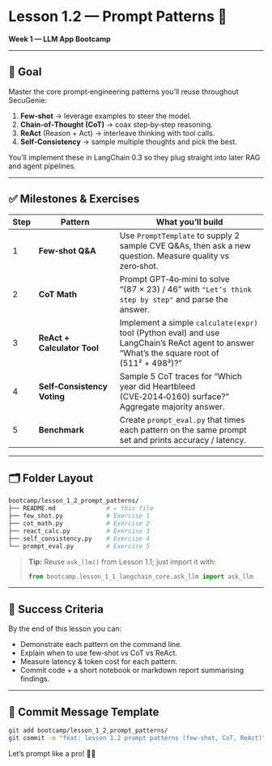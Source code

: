 # Lesson 1.2 — Prompt Patterns 🧩

**Week 1 — LLM App Bootcamp**

---

## 🎯 Goal

Master the core prompt‑engineering patterns you’ll reuse throughout SecuGenie:

1. **Few‑shot** → leverage examples to steer the model.
2. **Chain‑of‑Thought (CoT)** → coax step‑by‑step reasoning.
3. **ReAct** (Reason + Act) → interleave thinking with tool calls.
4. **Self‑Consistency** → sample multiple thoughts and pick the best.

You’ll implement these in LangChain 0.3 so they plug straight into later RAG and agent pipelines.

---

## ✅ Milestones & Exercises

| Step | Pattern                     | What you’ll build                                                                                                                            |
| ---- | --------------------------- | -------------------------------------------------------------------------------------------------------------------------------------------- |
| 1    | **Few‑shot Q\&A**           | Use `PromptTemplate` to supply 2 sample CVE Q\&As, then ask a new question. Measure quality vs zero‑shot.                                    |
| 2    | **CoT Math**                | Prompt GPT‑4o‑mini to solve “(87 × 23) / 46” with `"Let’s think step by step"` and parse the answer.                                         |
| 3    | **ReAct + Calculator Tool** | Implement a simple `calculate(expr)` tool (Python eval) and use LangChain’s ReAct agent to answer “What’s the square root of (511² + 498²)?” |
| 4    | **Self‑Consistency Voting** | Sample 5 CoT traces for “Which year did Heartbleed (CVE‑2014‑0160) surface?” Aggregate majority answer.                                      |
| 5    | **Benchmark**               | Create `prompt_eval.py` that times each pattern on the same prompt set and prints accuracy / latency.                                        |

---

## 🗂️ Folder Layout

```bash
bootcamp/lesson_1_2_prompt_patterns/
├── README.md              # ← this file
├── few_shot.py            # Exercise 1
├── cot_math.py            # Exercise 2
├── react_calc.py          # Exercise 3
├── self_consistency.py    # Exercise 4
└── prompt_eval.py         # Exercise 5
```

> **Tip:** Reuse `ask_llm()` from Lesson 1.1; just import it with:
>
> ```python
> from bootcamp.lesson_1_1_langchain_core.ask_llm import ask_llm
> ```

---

## 🏁 Success Criteria

By the end of this lesson you can:

- Demonstrate each pattern on the command line.
- Explain when to use few‑shot vs CoT vs ReAct.
- Measure latency & token cost for each pattern.
- Commit code + a short notebook or markdown report summarising findings.

---

## 🚀 Commit Message Template

```bash
git add bootcamp/lesson_1_2_prompt_patterns/
git commit -m "feat: lesson 1.2 prompt patterns (few‑shot, CoT, ReAct)"
```

Let’s prompt like a pro! 🧙‍♂️
